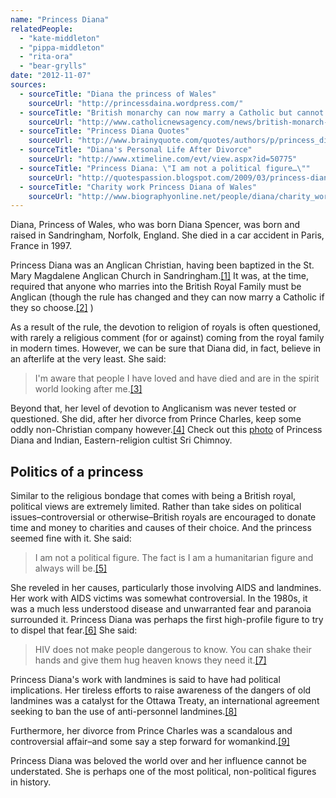 ```yaml
---
name: "Princess Diana"
relatedPeople:
  - "kate-middleton"
  - "pippa-middleton"
  - "rita-ora"
  - "bear-grylls"
date: "2012-11-07"
sources:
  - sourceTitle: "Diana the princess of Wales"
    sourceUrl: "http://princessdaina.wordpress.com/"
  - sourceTitle: "British monarchy can now marry a Catholic but cannot be one"
    sourceUrl: "http://www.catholicnewsagency.com/news/british-monarch-can-now-marry-a-catholic-but-cannot-be-one/"
  - sourceTitle: "Princess Diana Quotes"
    sourceUrl: "http://www.brainyquote.com/quotes/authors/p/princess_diana_2.html"
  - sourceTitle: "Diana's Personal Life After Divorce"
    sourceUrl: "http://www.xtimeline.com/evt/view.aspx?id=50775"
  - sourceTitle: "Princess Diana: \"I am not a political figure…\""
    sourceUrl: "http://quotespassion.blogspot.com/2009/03/princess-diana-i-am-not-political.html"
  - sourceTitle: "Charity work Princess Diana of Wales"
    sourceUrl: "http://www.biographyonline.net/people/diana/charity_work.html"
---
```


Diana, Princess of Wales, who was born Diana Spencer, was born and raised in Sandringham, Norfolk, England. She died in a car accident in Paris, France in 1997.

Princess Diana was an Anglican Christian, having been baptized in the St. Mary Magdalene Anglican Church in Sandringham.<a class="source-citation" href="#http://princessdaina.wordpress.com/" title="Diana the princess of Wales">[1]</a> It was, at the time, required that anyone who marries into the British Royal Family must be Anglican (though the rule has changed and they can now marry a Catholic if they so choose.<a class="source-citation" href="#http://www.catholicnewsagency.com/news/british-monarch-can-now-marry-a-catholic-but-cannot-be-one/" title="British monarchy can now marry a Catholic but cannot be one">[2]</a> )

As a result of the rule, the devotion to religion of royals is often questioned, with rarely a religious comment (for or against) coming from the royal family in modern times. However, we can be sure that Diana did, in fact, believe in an afterlife at the very least. She said:

>I'm aware that people I have loved and have died and are in the spirit world looking after me.<a class="source-citation" href="#http://www.brainyquote.com/quotes/authors/p/princess_diana_2.html" title="Princess Diana Quotes">[3]</a>

Beyond that, her level of devotion to Anglicanism was never tested or questioned. She did, after her divorce from Prince Charles, keep some oddly non-Christian company however.<a class="source-citation" href="#http://www.xtimeline.com/evt/view.aspx?id=50775" title="Diana&apos;s Personal Life After Divorce">[4]</a> Check out this [photo](http://www.srichinmoy.org/images/diana/view/) of Princess Diana and Indian, Eastern-religion cultist Sri Chimnoy.


## Politics of a princess

Similar to the religious bondage that comes with being a British royal, political views are extremely limited. Rather than take sides on political issues–controversial or otherwise–British royals are encouraged to donate time and money to charities and causes of their choice. And the princess seemed fine with it. She said:

>I am not a political figure. The fact is I am a humanitarian figure and always will be.<a class="source-citation" href="#http://quotespassion.blogspot.com/2009/03/princess-diana-i-am-not-political.html" title="Princess Diana: &quot;I am not a political figure…&quot;">[5]</a>

She reveled in her causes, particularly those involving AIDS and landmines. Her work with AIDS victims was somewhat controversial. In the 1980s, it was a much less understood disease and unwarranted fear and paranoia surrounded it. Princess Diana was perhaps the first high-profile figure to try to dispel that fear.<a class="source-citation" href="#http://www.biographyonline.net/people/diana/charity_work.html" title="Charity work Princess Diana of Wales">[6]</a> She said:

>HIV does not make people dangerous to know. You can shake their hands and give them hug heaven knows they need it.<a class="source-citation" href="#http://www.biographyonline.net/people/diana/charity_work.html" title="Charity work Princess Diana of Wales">[7]</a>

Princess Diana's work with landmines is said to have had political implications. Her tireless efforts to raise awareness of the dangers of old landmines was a catalyst for the Ottawa Treaty, an international agreement seeking to ban the use of anti-personnel landmines.<a class="source-citation" href="#http://www.biographyonline.net/people/diana/charity_work.html" title="Charity work Princess Diana of Wales">[8]</a>

Furthermore, her divorce from Prince Charles was a scandalous and controversial affair–and some say a step forward for womankind.<a class="source-citation" href="#http://www.xtimeline.com/evt/view.aspx?id=50775" title="Diana&apos;s Personal Life After Divorce">[9]</a>

Princess Diana was beloved the world over and her influence cannot be understated. She is perhaps one of the most political, non-political figures in history.
